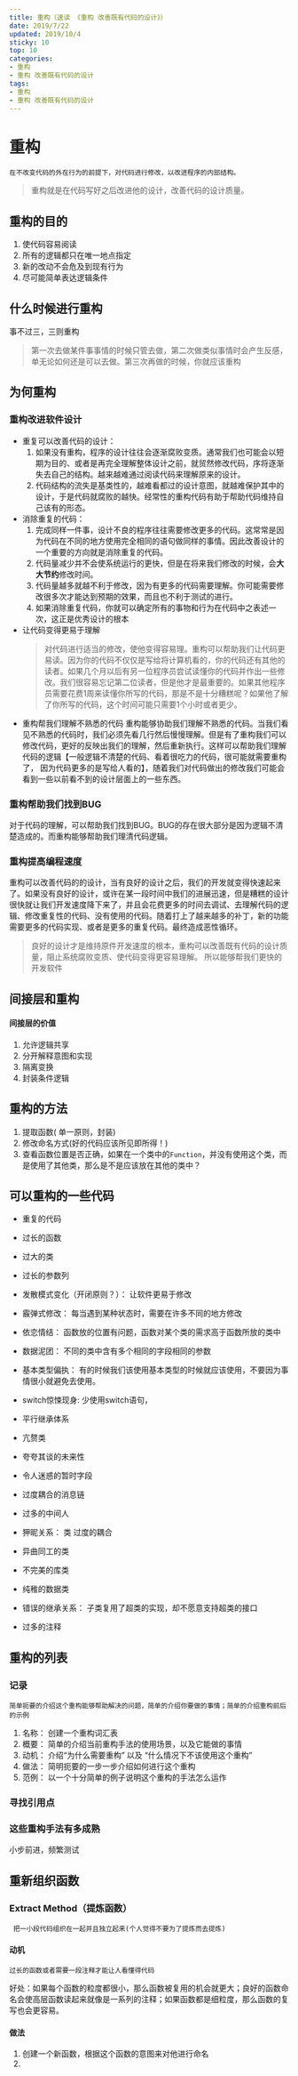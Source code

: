 ```yaml
---
title: 重构（速读 《重构 改善既有代码的设计》）
date: 2019/7/22
updated: 2019/10/4
sticky: 10
top: 10
categories: 
- 重构
- 重构 改善既有代码的设计
tags: 
- 重构
- 重构 改善既有代码的设计
---
```

# 重构
    在不改变代码的外在行为的前提下，对代码进行修改，以改进程序的内部结构。
> 重构就是在代码写好之后改进他的设计，改善代码的设计质量。
## 重构的目的
1. 使代码容易阅读
2. 所有的逻辑都只在唯一地点指定
3. 新的改动不会危及到现有行为
4. 尽可能简单表达逻辑条件
## 什么时候进行重构
   事不过三，三则重构
> 第一次去做某件事事情的时候只管去做，第二次做类似事情时会产生反感，单无论如何还是可以去做。第三次再做的时候，你就应该重构
<!--more-->
## 为何重构
### 重构改进软件设计
- 重复可以改善代码的设计：  
  1. 如果没有重构，程序的设计往往会逐渐腐败变质。通常我们也可能会以短期为目的、或者是再完全理解整体设计之前，就贸然修改代码，序将逐渐失去自己的结构。越来越难通过阅读代码来理解原来的设计。
  2. 代码结构的流失是基类性的，越难看都过的设计意图，就越难保护其中的设计，于是代码就腐败的越快。经常性的重构代码有助于帮助代码维持自己该有的形态。
- 消除重复的代码：
  1.  完成同样一件事，设计不良的程序往往需要修改更多的代码。这常常是因为代码在不同的地方使用完全相同的语句做同样的事情。因此改善设计的一个重要的方向就是消除重复的代码。
  2.  代码量减少并不会使系统运行的更快，但是在将来我们修改的时候，会**大大节约**修改时间。
  3.  代码量越多就越不利于修改，因为有更多的代码需要理解。你可能需要修改很多次才能达到预期的效果，而且也不利于测试的进行。
  4.  如果消除重复代码，你就可以确定所有的事物和行为在代码中之表述一次，这正是优秀设计的根本
- 让代码变得更易于理解
  > 对代码进行适当的修改，使他变得容易理。重构可以帮助我们让代码更易读。因为你的代码不仅仅是写给将计算机看的，你的代码还有其他的读者。如果几个月以后有另一位程序员尝试读懂你的代码并作出一些修改。我们很容易忘记第二位读者，但是他才是最重要的。如果其他程序员需要花费1周来读懂你所写的代码，那是不是十分糟糕呢？如果他了解了你所写的代码，这个时间可能只需要1个小时或者更少。
- 重构帮我们理解不熟悉的代码
  重构能够协助我们理解不熟悉的代码。当我们看见不熟悉的代码时，我们必须先看几行然后慢慢理解。但是有了重构我们可以修改代码，更好的反映出我们的理解，然后重新执行。这样可以帮助我们理解代码的逻辑【一般逻辑不清楚的代码、看着很吃力的代码，很可能就需要重构了， 因为代码更多的是写给人看的】，随着我们对代码做出的修改我们可能会看到一些以前看不到的设计层面上的一些东西。

### 重构帮助我们**找到BUG**
  对于代码的理解，可以帮助我们找到BUG。BUG的存在很大部分是因为逻辑不清楚造成的。而重构能够帮助我们理清代码逻辑。

### 重构提高编程速度
  重构可以改善代码的的设计，当有良好的设计之后，我们的开发就变得快速起来了。如果没有良好的设计，或许在某一段时间中我们的进展迅速，但是糟糕的设计很快就让我们开发速度降下来了，并且会花费更多的时间去调试、去理解代码的逻辑、修改重复性的代码、没有使用的代码。随着打上了越来越多的补丁，新的功能需要更多的代码实现、或者是更多的重复代码。最终造成恶性循环。
> 良好的设计才是维持原件开发速度的根本，重构可以改善既有代码的设计质量，阻止系统腐败变质、使代码变得更容易理解。 所以能够帮我们更快的开发软件
## 间接层和重构
#### 间接层的价值
1. 允许逻辑共享
2. 分开解释意图和实现
3. 隔离变换
4. 封装条件逻辑
## 重构的方法
1. 提取函数( 单一原则，封装)
2. 修改命名方式(好的代码应该所见即所得！)
3. 查看函数位置是否正确，如果在一个类中的`Function`，并没有使用这个类，而是使用了其他类，那么是不是应该放在其他的类中？

## 可以重构的一些代码
- 重复的代码
  
- 过长的函数
- 过大的类
- 过长的参数列
- 发散模式变化（开闭原则？）： 让软件更易于修改
- 霰弹式修改： 每当遇到某种状态时，需要在许多不同的地方修改
- 依恋情结： 函数放的位置有问题，函数对某个类的需求高于函数所放的类中
- 数据泥团： 不同的类中含有多个相同的字段相同的参数
- 基本类型偏执： 有的时候我们该使用基本类型的时候就应该使用，不要因为事情很小就避免去使用。
- switch惊悚现身: 少使用switch语句，
- 平行继承体系
- 亢赘类
- 夸夸其谈的未来性
- 令人迷惑的暂时字段
- 过度耦合的消息链
- 过多的中间人
- 狎昵关系： 类 过度的耦合
- 异曲同工的类
- 不完美的库类
- 纯稚的数据类
- 错误的继承关系： 子类复用了超类的实现，却不愿意支持超类的接口
- 过多的注释

## 重构的列表
### 记录
    简单扼要的介绍这个重构能够帮助解决的问题，简单的介绍你要做的事情；简单的介绍重构前后的示例
1. 名称： 创建一个重构词汇表
2. 概要： 简单的介绍当前重构手法的使用场景，以及它能做的事情
3. 动机： 介绍“为什么需要重构” 以及 “什么情况下不该使用这个重构”
4. 做法： 简明扼要的一步一步介绍如何进行这个重构
5. 范例： 以一个十分简单的例子说明这个重构的手法怎么运作

### 寻找引用点
### 这些重构手法有多成熟
小步前进，频繁测试

## 重新组织函数
### Extract Method（提炼函数）
     把一小段代码组织在一起并且独立起来(个人觉得不要为了提炼而去提炼)
#### 动机
    过长的函数或者需要一段注释才能让人看懂得代码
好处：如果每个函数的粒度都很小，那么函数被复用的机会就更大；良好的函数命名会使高层函数读起来就像是一系列的注释；如果函数都是细粒度，那么函数的复写也会更容易。
#### 做法
1. 创建一个新函数，根据这个函数的意图来对他进行命名
2. 